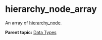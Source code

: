 # hierarchy\_node\_array

An array of [hierarchy\_node](r_hierarchy_node.md#).

**Parent topic:** [Data Types](../data_types/c_datatypes.md)

